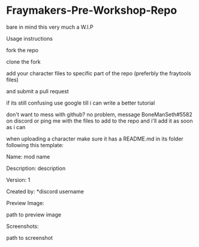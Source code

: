 # Fraymakers-Pre-Workshop-Repo 

bare in mind this very much a W.I.P

Usage instructions

fork the repo

clone the fork

add your character files to specific part of the repo (preferbly the fraytools files)

and submit a pull request

if its still confusing use google till i can write a better tutorial


don't want to mess with github? no problem, message BoneManSeth#5582 on discord or ping me with the files to add to the repo and i'll add it as soon as i can


when uploading a character make sure it has a README.md in its folder following this template:


Name: mod name

Description: description

Version: 1

Created by: *discord username 

Preview Image:

path to preview image

Screenshots:

path to screenshot
